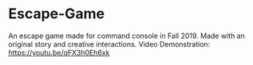 # Escape-Game
An escape game made for command console in Fall 2019. Made with an original story and creative interactions.
Video Demonstration: https://youtu.be/qFX3h0Eh6xk
